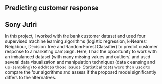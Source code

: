 ## Predicting customer response  

## Sony Jufri

In this project, I worked with the bank customer dataset and used four supervised machine learning algorithms (logistic regression, k-Nearest Neighbour, Decision Tree and Random Forest Classifier) to predict customer response to a marketing campaign. Here, I had the opportunity to work with an imbalanced dataset (with many missing values and outliers) and used several data visualization and manipulation techniques (data cleansing and up-sampling) to address those issues. Statistical tests were then used to compare the four algorithms and assess if the proposed model significantly differs to the alternatives.
